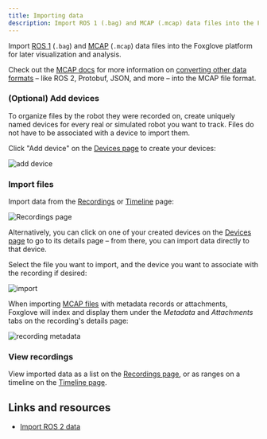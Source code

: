 ```yaml
---
title: Importing data
description: Import ROS 1 (.bag) and MCAP (.mcap) data files into the Foxglove platform for later visualization and analysis.
---
```


Import [ROS 1](/docs/connecting-to-data/frameworks/ros1#imported-data) (`.bag`) and [MCAP](/docs/connecting-to-data/frameworks/mcap#imported-data) (`.mcap`) data files into the Foxglove platform for later visualization and analysis.

Check out the [MCAP docs](https://mcap.dev) for more information on [converting other data formats](https://foxglove.dev/blog/importing-your-ros2-data-into-foxglove-data-platform) – like ROS 2, Protobuf, JSON, and more – into the MCAP file format.

### (Optional) Add devices

To organize files by the robot they were recorded on, create uniquely named devices for every real or simulated robot you want to track. Files do not have to be associated with a device to import them.

Click "Add device" on the [Devices page](https://app.foxglove.dev/~/devices) to create your devices:

![add device](/img/docs/importing-data/add-device.webp)

### Import files

Import data from the [Recordings](https://app.foxglove.dev/~/recordings) or [Timeline](https://app.foxglove.dev/~/timeline) page:

![Recordings page](/img/docs/recordings/index.png)

Alternatively, you can click on one of your created devices on the [Devices page](https://app.foxglove.dev/~/devices) to go to its details page – from there, you can import data directly to that device.

Select the file you want to import, and the device you want to associate with the recording if desired:

![import](/img/docs/importing-data/import.webp)

When importing [MCAP files](https://mcap.dev/) with metadata records or attachments, Foxglove will index and display them under the _Metadata_ and _Attachments_ tabs on the recording's details page:

![recording metadata](/img/docs/importing-data/recording-metadata.webp)

### View recordings

View imported data as a list on the [Recordings page](https://app.foxglove.dev/~/recordings), or as ranges on a timeline on the [Timeline page](https://app.foxglove.dev/~/timeline).

## Links and resources

- [Import ROS 2 data](https://foxglove.dev/blog/importing-your-ros2-data-into-foxglove-data-platform)
